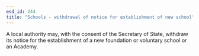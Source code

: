 ```yaml
---
esd_id: 244
title: "Schools - withdrawal of notice for establishment of new school"
---
```


A local authority may, with the consent of the Secretary of State, withdraw its notice for the establishment of a new foundation or voluntary school or an Academy.

